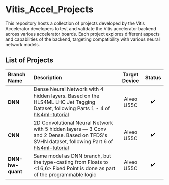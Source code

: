 # Vitis_Accel_Projects
This repository hosts a collection of projects developed by the Vitis Accelerator developers to test and validate the Vitis accelerator backend across various accelerator boards. Each project explores different aspects and capabilities of the backend, targeting compatibility with various neural network models.

## List of Projects

| **Branch Name** | **Description** | **Target Device** |**Status** |
|:------------|:-------------------|:----------:|:----------:|
| **DNN** | Dense Neural Network with 4 hidden layers. Based on the HLS4ML LHC Jet Tagging Dataset, following Parts 1 - 4 of [hls4ml-tutorial](https://github.com/fastmachinelearning/hls4ml-tutorial/) | Alveo U55C | ✔️ |
| **CNN** | 2D Convolutional Neural Network with 5 hidden layers &mdash; 3 Conv and 2 Dense. Based on TFDS's SVHN dataset, following Part 6 of [hls4ml-tutorial](https://github.com/fastmachinelearning/hls4ml-tutorial/blob/main/part6_cnns.ipynb) | Alveo U55C | ✔️ |
| **DNN-hw-quant** | Same model as DNN branch, but the type-casting from Floats to <16,6> Fixed Point is done as part of the programmable logic  | Alveo U55C | ✔️ |
